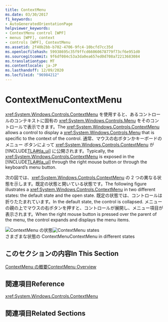 ```yaml
---
title: ContextMenu
ms.date: 03/30/2017
f1_keywords:
- AutoGeneratedOrientationPage
helpviewer_keywords:
- ContextMenu control [WPF]
- menus [WPF], context
- controls [WPF], ContextMenu
ms.assetid: 2f40b2bb-b702-4706-9fc4-10bcfd7cc35d
ms.openlocfilehash: 59938695c35f9ffcd66060678779f73cf6e951d0
ms.sourcegitcommit: 9f6df084c53a3da0ea657ed0d708a72213683084
ms.translationtype: MT
ms.contentlocale: ja-JP
ms.lasthandoff: 12/09/2020
ms.locfileid: "96984212"
---
```

# <a name="contextmenu"></a><span data-ttu-id="85e9a-102">ContextMenu</span><span class="sxs-lookup"><span data-stu-id="85e9a-102">ContextMenu</span></span>
<span data-ttu-id="85e9a-103"><xref:System.Windows.Controls.ContextMenu> を使用すると、あるコントロールのコンテキストに固有の <xref:System.Windows.Controls.Menu> をそのコントロールで表示できます。</span><span class="sxs-lookup"><span data-stu-id="85e9a-103">The <xref:System.Windows.Controls.ContextMenu> allows a control to display a <xref:System.Windows.Controls.Menu> that is specific to the context of the control.</span></span> <span data-ttu-id="85e9a-104">通常、マウスの右ボタンかキーボードのメニュー ボタンによって <xref:System.Windows.Controls.ContextMenu> が [!INCLUDE[TLA#tla_ui](../../../includes/tlasharptla-ui-md.md)] に公開されます。</span><span class="sxs-lookup"><span data-stu-id="85e9a-104">Typically, the <xref:System.Windows.Controls.ContextMenu> is exposed in the [!INCLUDE[TLA#tla_ui](../../../includes/tlasharptla-ui-md.md)] through the right mouse button or through the keyboard’s menu button.</span></span>  
  
 <span data-ttu-id="85e9a-105">次の図では、<xref:System.Windows.Controls.ContextMenu> の 2 つの異なる状態を示します。既定の状態と開いている状態です。</span><span class="sxs-lookup"><span data-stu-id="85e9a-105">The following figure illustrates a <xref:System.Windows.Controls.ContextMenu> in two different states: the default state and the open state.</span></span> <span data-ttu-id="85e9a-106">既定の状態では、コントロールは折りたたまれています。</span><span class="sxs-lookup"><span data-stu-id="85e9a-106">In the default state, the control is collapsed.</span></span> <span data-ttu-id="85e9a-107">メニューの親の上でマウスの右ボタンを押すと、コントロールが展開し、メニュー項目が表示されます。</span><span class="sxs-lookup"><span data-stu-id="85e9a-107">When the right mouse button is pressed over the parent of the menu, the control expands and displays the menu items.</span></span>  
  
 <span data-ttu-id="85e9a-108">![ContextMenu の状態](./media/ss-ctl-contextmenu.png "SS_CTL_contextmenu")</span><span class="sxs-lookup"><span data-stu-id="85e9a-108">![ContextMenu states](./media/ss-ctl-contextmenu.png "SS_CTL_contextmenu")</span></span>  
<span data-ttu-id="85e9a-109">さまざまな状態の ContextMenu</span><span class="sxs-lookup"><span data-stu-id="85e9a-109">ContextMenu in different states</span></span>  
  
## <a name="in-this-section"></a><span data-ttu-id="85e9a-110">このセクションの内容</span><span class="sxs-lookup"><span data-stu-id="85e9a-110">In This Section</span></span>  
 [<span data-ttu-id="85e9a-111">ContextMenu の概要</span><span class="sxs-lookup"><span data-stu-id="85e9a-111">ContextMenu Overview</span></span>](contextmenu-overview.md)  
  
## <a name="reference"></a><span data-ttu-id="85e9a-112">関連項目</span><span class="sxs-lookup"><span data-stu-id="85e9a-112">Reference</span></span>  
 <xref:System.Windows.Controls.ContextMenu>  
  
## <a name="related-sections"></a><span data-ttu-id="85e9a-113">関連項目</span><span class="sxs-lookup"><span data-stu-id="85e9a-113">Related Sections</span></span>
